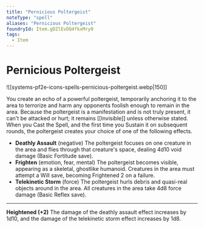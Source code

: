 ```yaml
---
title: "Pernicious Poltergeist"
noteType: "spell"
aliases: "Pernicious Poltergeist"
foundryId: Item.gDZlEvDQ4fkxMry0
tags:
  - Item
---
```


# Pernicious Poltergeist
![[systems-pf2e-icons-spells-pernicious-poltergeist.webp|150]]

You create an echo of a powerful poltergeist, temporarily anchoring it to the area to terrorize and harm any opponents foolish enough to remain in the area. Because the poltergeist is a manifestation and is not truly present, it can't be attacked or hurt; it remains [[Invisible]] unless otherwise stated. When you Cast the Spell, and the first time you Sustain it on subsequent rounds, the poltergeist creates your choice of one of the following effects.

*   **Deathly Assault** (negative) The poltergeist focuses on one creature in the area and flies through that creature's space, dealing 4d10 void damage (Basic Fortitude save).
*   **Frighten** (emotion, fear, mental) The poltergeist becomes visible, appearing as a skeletal, ghostlike humanoid. Creatures in the area must attempt a Will save, becoming Frightened 2 on a failure.
*   **Telekinetic Storm** (force) The poltergeist hurls debris and quasi-real objects around in the area. All creatures in the area take 4d8 force damage (Basic Reflex save).

* * *

**Heightened (+2)** The damage of the deathly assault effect increases by 1d10, and the damage of the telekinetic storm effect increases by 1d8.
